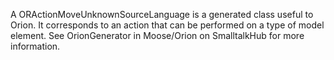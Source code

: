 A ORActionMoveUnknownSourceLanguage is a generated class useful to Orion. It corresponds to an action that can be performed on a type of model element. See OrionGenerator in Moose/Orion on SmalltalkHub for more information.